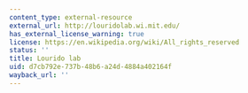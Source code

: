```yaml
---
content_type: external-resource
external_url: http://louridolab.wi.mit.edu/
has_external_license_warning: true
license: https://en.wikipedia.org/wiki/All_rights_reserved
status: ''
title: Lourido lab
uid: d7cb792e-737b-48b6-a24d-4884a402164f
wayback_url: ''
---
```

